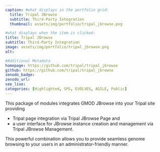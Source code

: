 ```yaml
---
caption: #what displays in the portfolio grid:
  title: Tripal JBrowse
  subtitle: Third-Party Integration
  thumbnail: assets/img/portfolio/tripal_jbrowse.png

#what displays when the item is clicked:
title: Tripal JBrowse
subtitle: Third-Party Integration
image: assets/img/portfolio/tripal_jbrowse.png
alt:

#Additional Metadata
homepage: https://github.com/tripal/tripal_jbrowse
github: https://github.com/tripal/tripal_jbrowse
zenodo_badge:
zenodo_url:
see_live:
categories: [Highlighted, SPG, EVOLVES, AGILE, Public]
---
```


This package of modules integrates GMOD JBrowse into your Tripal site providing

 - Tripal page integration via Tripal JBrowse Page and
 - a user interface for JBrowse instance creation and management via Tripal JBrowse Management.

This powerful combination allows you to provide seamless genome browsing to your users in an administrator-friendly manner.
